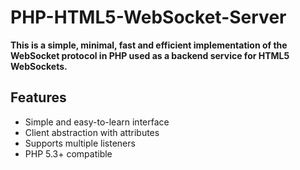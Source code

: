 PHP-HTML5-WebSocket-Server
==========================

**This is a simple, minimal, fast and efficient implementation of the WebSocket protocol in PHP used as a backend service for HTML5 WebSockets.**

Features
--------
* Simple and easy-to-learn interface
* Client abstraction with attributes
* Supports multiple listeners
* PHP 5.3+ compatible
